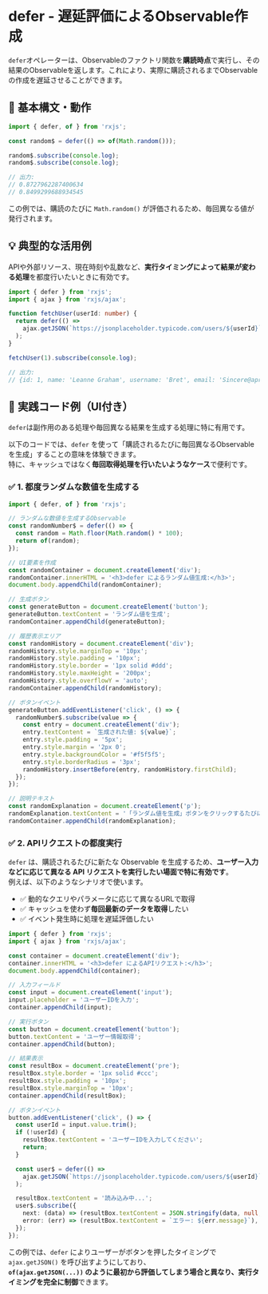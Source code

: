 # defer - 遅延評価によるObservable作成

`defer`オペレーターは、Observableのファクトリ関数を**購読時点**で実行し、その結果のObservableを返します。これにより、実際に購読されるまでObservableの作成を遅延させることができます。

## 🔰 基本構文・動作

```ts
import { defer, of } from 'rxjs';

const random$ = defer(() => of(Math.random()));

random$.subscribe(console.log);
random$.subscribe(console.log);

// 出力:
// 0.8727962287400634
// 0.8499299688934545
```

この例では、購読のたびに `Math.random()` が評価されるため、毎回異なる値が発行されます。

## 💡 典型的な活用例

APIや外部リソース、現在時刻や乱数など、**実行タイミングによって結果が変わる処理**を都度行いたいときに有効です。

```ts
import { defer } from 'rxjs';
import { ajax } from 'rxjs/ajax';

function fetchUser(userId: number) {
  return defer(() =>
    ajax.getJSON(`https://jsonplaceholder.typicode.com/users/${userId}`)
  );
}

fetchUser(1).subscribe(console.log);

// 出力:
// {id: 1, name: 'Leanne Graham', username: 'Bret', email: 'Sincere@april.biz', address: {…}, …}
```

## 🧪 実践コード例（UI付き）

`defer`は副作用のある処理や毎回異なる結果を生成する処理に特に有用です。

以下のコードでは、`defer` を使って「購読されるたびに毎回異なるObservableを生成」することの意味を体験できます。  
特に、キャッシュではなく**毎回取得処理を行いたいようなケース**で便利です。

### ✅ 1. 都度ランダムな数値を生成する
```ts
import { defer, of } from 'rxjs';

// ランダムな数値を生成するObservable
const randomNumber$ = defer(() => {
  const random = Math.floor(Math.random() * 100);
  return of(random);
});

// UI要素を作成
const randomContainer = document.createElement('div');
randomContainer.innerHTML = '<h3>defer によるランダム値生成:</h3>';
document.body.appendChild(randomContainer);

// 生成ボタン
const generateButton = document.createElement('button');
generateButton.textContent = 'ランダム値を生成';
randomContainer.appendChild(generateButton);

// 履歴表示エリア
const randomHistory = document.createElement('div');
randomHistory.style.marginTop = '10px';
randomHistory.style.padding = '10px';
randomHistory.style.border = '1px solid #ddd';
randomHistory.style.maxHeight = '200px';
randomHistory.style.overflowY = 'auto';
randomContainer.appendChild(randomHistory);

// ボタンイベント
generateButton.addEventListener('click', () => {
  randomNumber$.subscribe(value => {
    const entry = document.createElement('div');
    entry.textContent = `生成された値: ${value}`;
    entry.style.padding = '5px';
    entry.style.margin = '2px 0';
    entry.style.backgroundColor = '#f5f5f5';
    entry.style.borderRadius = '3px';
    randomHistory.insertBefore(entry, randomHistory.firstChild);
  });
});

// 説明テキスト
const randomExplanation = document.createElement('p');
randomExplanation.textContent = '「ランダム値を生成」ボタンをクリックするたびに、新しいランダム値が生成されます。通常のofを使用した場合、値は最初の一度だけ生成されますが、deferを使用することで毎回新しい値を生成できます。';
randomContainer.appendChild(randomExplanation);
```

### ✅ 2. APIリクエストの都度実行

`defer` は、購読されるたびに新たな Observable を生成するため、**ユーザー入力などに応じて異なる API リクエストを実行したい場面で特に有効です**。  
例えば、以下のようなシナリオで使います。

- ✅ 動的なクエリやパラメータに応じて異なるURLで取得
- ✅ キャッシュを使わず**毎回最新のデータを取得**したい
- ✅ イベント発生時に処理を遅延評価したい

```ts
import { defer } from 'rxjs';
import { ajax } from 'rxjs/ajax';

const container = document.createElement('div');
container.innerHTML = '<h3>defer によるAPIリクエスト:</h3>';
document.body.appendChild(container);

// 入力フィールド
const input = document.createElement('input');
input.placeholder = 'ユーザーIDを入力';
container.appendChild(input);

// 実行ボタン
const button = document.createElement('button');
button.textContent = 'ユーザー情報取得';
container.appendChild(button);

// 結果表示
const resultBox = document.createElement('pre');
resultBox.style.border = '1px solid #ccc';
resultBox.style.padding = '10px';
resultBox.style.marginTop = '10px';
container.appendChild(resultBox);

// ボタンイベント
button.addEventListener('click', () => {
  const userId = input.value.trim();
  if (!userId) {
    resultBox.textContent = 'ユーザーIDを入力してください';
    return;
  }

  const user$ = defer(() =>
    ajax.getJSON(`https://jsonplaceholder.typicode.com/users/${userId}`)
  );

  resultBox.textContent = '読み込み中...';
  user$.subscribe({
    next: (data) => (resultBox.textContent = JSON.stringify(data, null, 2)),
    error: (err) => (resultBox.textContent = `エラー: ${err.message}`),
  });
});
```

この例では、`defer` によりユーザーがボタンを押したタイミングで `ajax.getJSON()` を呼び出すようにしており、  
**`of(ajax.getJSON(...))` のように最初から評価してしまう場合と異なり、実行タイミングを完全に制御**できます。